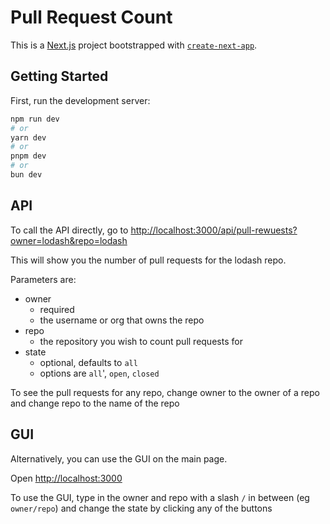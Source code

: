 # Pull Request Count

This is a [Next.js](https://nextjs.org/) project bootstrapped with [`create-next-app`](https://github.com/vercel/next.js/tree/canary/packages/create-next-app).

## Getting Started

First, run the development server:

```bash
npm run dev
# or
yarn dev
# or
pnpm dev
# or
bun dev
```

## API

To call the API directly, go to [http://localhost:3000/api/pull-rewuests?owner=lodash&repo=lodash]([http://localhost:3000](http://localhost:3000/api/pull-rewuests?owner=lodash&repo=lodash))

This will show you the number of pull requests for the lodash repo.

Parameters are:
- owner
  - required
  - the username or org that owns the repo
- repo
  - the repository you wish to count pull requests for
- state
  - optional, defaults to `all`
  - options are `all`', `open`, `closed`

To see the pull requests for any repo, change owner to the owner of a repo and change repo to the name of the repo

## GUI

Alternatively, you can use the GUI on the main page.

Open [http://localhost:3000](http://localhost:3000)

To use the GUI, type in the owner and repo with a slash `/` in between (eg `owner/repo`) and change the state by clicking any of the buttons
